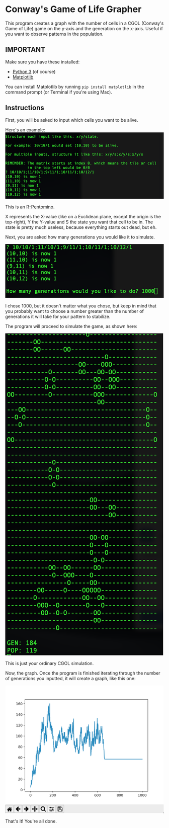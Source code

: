 # Conway's Game of Life Grapher

This program creates a graph with the number of cells in a CGOL (Conway's Game of Life) game on the y-axis and the generation on the x-axis. Useful if you want to observe patterns in the population.

## IMPORTANT

Make sure you have these installed:
* [Python 3](https://python.org "Python") (of course)
* [Matplotlib](https://matplotlib.org "Matplotlib")

You can install Matplotlib by running `pip install matplotlib` in the command prompt (or Terminal if you're using Mac).

## Instructions

First, you will be asked to input which cells you want to be alive.

Here's an example:
![Instructions](https://github.com/PepperLola/cgol-grapher/blob/master/images/example_r-pentomino.png?raw=true "Instructions")

This is an [R-Pentomino](http://www.conwaylife.com/wiki/R-pentomino "R-Pentomino").

X represents the X-value (like on a Euclidean plane, except the origin is the top-right), Y the Y-value and S the state you want that cell to be in. The state is pretty much useless, because everything starts out dead, but eh.

Next, you are asked how many generations you would like it to simulate.

![Generations](https://github.com/PepperLola/cgol-grapher/blob/master/images/generations_input.png?raw=true "Generations Input")

I chose 1000, but it doesn't matter what you chose, but keep in mind that you probably want to choose a number greater than the number of generations it will take for your pattern to stabilize.

The program will proceed to simulate the game, as shown here:

![Simulation](https://github.com/PepperLola/cgol-grapher/blob/master/images/simulating_game.png?raw=true "Simulation")

This is just your ordinary CGOL simulation.

Now, the graph.
Once the program is finished iterating through the number of generations you inputted, it will create a graph, like this one:

![Graph](https://github.com/PepperLola/cgol-grapher/blob/master/images/graph.png?raw=true "Graph")

That's it! You're all done.